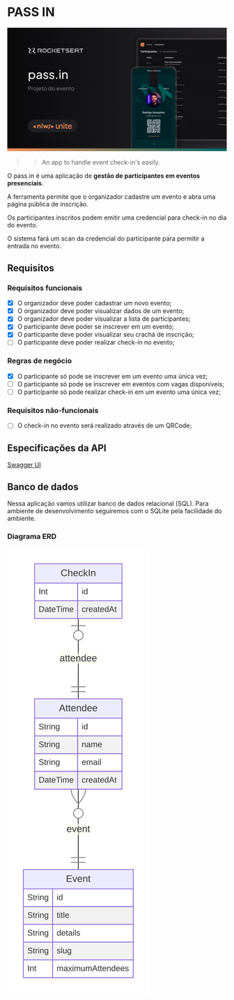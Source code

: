 # PASS IN

![thumbnail](./.github/thumbnail.png)

>> An app to handle event check-in's easily.

O pass.in é uma aplicação de **gestão de participantes em eventos presenciais**.

A ferramenta permite que o organizador cadastre um evento e abra uma página pública de inscrição.

Os participantes inscritos podem emitir uma credencial para check-in no dia do evento.

O sistema fará um scan da credencial do participante para permitir a entrada no evento.

## Requisitos

### Requisitos funcionais

- [X]  O organizador deve poder cadastrar um novo evento;
- [X]  O organizador deve poder visualizar dados de um evento;
- [X]  O organizador deve poder visualizar a lista de participantes;
- [X]  O participante deve poder se inscrever em um evento;
- [x]  O participante deve poder visualizar seu crachá de inscrição;
- [ ]  O participante deve poder realizar check-in no evento;

### Regras de negócio

- [X]  O participante só pode se inscrever em um evento uma única vez;
- [ ]  O participante só pode se inscrever em eventos com vagas disponíveis;
- [ ]  O participante só pode realizar check-in em um evento uma única vez;

### Requisitos não-funcionais

- [ ]  O check-in no evento será realizado através de um QRCode;

## Especificações da API

[Swagger UI](./swagger.json)

## Banco de dados

Nessa aplicação vamos utilizar banco de dados relacional (SQL). Para ambiente de desenvolvimento seguiremos com o SQLite pela facilidade do ambiente.

### Diagrama ERD

![erd.svg](./.github/erd.svg)
